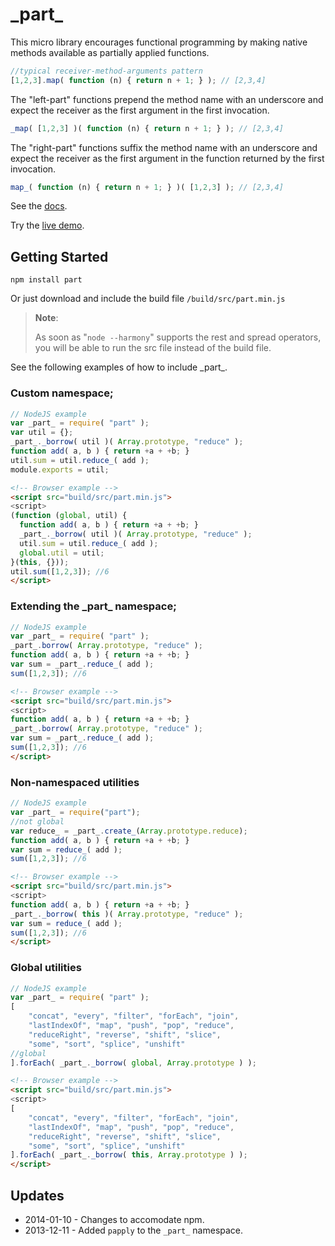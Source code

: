 \_part\_
========

This micro library encourages functional programming by making native methods available as partially
applied functions.

```javascript
//typical receiver-method-arguments pattern
[1,2,3].map( function (n) { return n + 1; } ); // [2,3,4]
```

The "left-part" functions prepend the method name with an underscore and expect the receiver as
the first argument in the first invocation.

```javascript
_map( [1,2,3] )( function (n) { return n + 1; } ); // [2,3,4]
```

The "right-part" functions suffix the method name with an underscore and expect the receiver as
the first argument in the function returned by the first invocation.

```javascript
map_( function (n) { return n + 1; } )( [1,2,3] ); // [2,3,4]
```

See the [docs](http://autosponge.github.io/_part_/build/docs/part.html).

Try the [live demo](http://autosponge.github.io/_part_/demo/repl.html).

## Getting Started

`npm install part`

Or just download and include the build file `/build/src/part.min.js`

>**Note**:
>
>As soon as "`node --harmony`" supports the rest and spread operators, you will be able to run the src file instead of the build file.

See the following examples of how to include \_part\_.

### Custom namespace;

```javascript
// NodeJS example
var _part_ = require( "part" );
var util = {};
_part_._borrow( util )( Array.prototype, "reduce" );
function add( a, b ) { return +a + +b; }
util.sum = util.reduce_( add );
module.exports = util;
```

```html
<!-- Browser example -->
<script src="build/src/part.min.js">
<script>
(function (global, util) {
  function add( a, b ) { return +a + +b; }
  _part_._borrow( util )( Array.prototype, "reduce" );
  util.sum = util.reduce_( add );
  global.util = util;
}(this, {}));
util.sum([1,2,3]); //6
</script>

```

### Extending the \_part\_ namespace;

```javascript
// NodeJS example
var _part_ = require( "part" );
_part_.borrow( Array.prototype, "reduce" );
function add( a, b ) { return +a + +b; }
var sum = _part_.reduce_( add );
sum([1,2,3]); //6
```

```html
<!-- Browser example -->
<script src="build/src/part.min.js">
<script>
function add( a, b ) { return +a + +b; }
_part_.borrow( Array.prototype, "reduce" );
var sum = _part_.reduce_( add );
sum([1,2,3]); //6
</script>

```

### Non-namespaced utilities

```javascript
// NodeJS example
var _part_ = require("part");
//not global
var reduce_ = _part_.create_(Array.prototype.reduce);
function add( a, b ) { return +a + +b; }
var sum = reduce_( add );
sum([1,2,3]); //6
```

```html
<!-- Browser example -->
<script src="build/src/part.min.js">
<script>
function add( a, b ) { return +a + +b; }
_part_._borrow( this )( Array.prototype, "reduce" );
var sum = reduce_( add );
sum([1,2,3]); //6
</script>

```

### Global utilities

```javascript
// NodeJS example
var _part_ = require( "part" );
[
    "concat", "every", "filter", "forEach", "join",
    "lastIndexOf", "map", "push", "pop", "reduce",
    "reduceRight", "reverse", "shift", "slice",
    "some", "sort", "splice", "unshift"
//global
].forEach( _part_._borrow( global, Array.prototype ) );
```

```html
<!-- Browser example -->
<script src="build/src/part.min.js">
<script>
[
    "concat", "every", "filter", "forEach", "join",
    "lastIndexOf", "map", "push", "pop", "reduce",
    "reduceRight", "reverse", "shift", "slice",
    "some", "sort", "splice", "unshift"
].forEach( _part_._borrow( this, Array.prototype ) );
</script>

```

## Updates

- 2014-01-10 - Changes to accomodate npm.
- 2013-12-11 - Added `papply` to the `_part_` namespace.